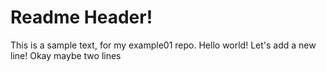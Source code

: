 # Readme Header!
This is a sample text, for my example01 repo. Hello world!
Let's add a new line!
Okay maybe two lines
